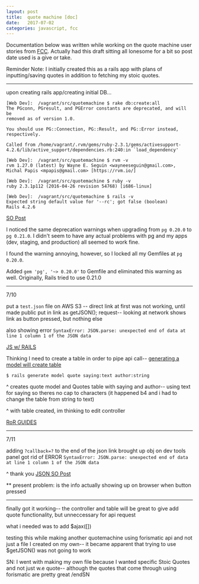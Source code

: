 ```yaml
---
layout: post
title:  quote machine [doc]
date:   2017-07-02
categories: javascript, fcc
---
```


Documentation below was written while working on the quote machine user stories from [FCC](https://freecodecamp.org). Actually had this draft sitting all lonesome for a bit so post date used is a give or take. 

Reminder Note: I initially created this as a rails app with plans of inputting/saving quotes in addition to fetching my stoic quotes.

- - - 

upon creating rails app/creating initial DB...

```
[Web Dev]:  /vagrant/src/quotemachine $ rake db:create:all
The PGconn, PGresult, and PGError constants are deprecated, and will be
removed as of version 1.0.

You should use PG::Connection, PG::Result, and PG::Error instead, respectively.

Called from /home/vagrant/.rvm/gems/ruby-2.3.1/gems/activesupport-4.2.6/lib/active_support/dependencies.rb:240:in `load_dependency'
```

```
[Web Dev]:  /vagrant/src/quotemachine $ rvm -v
rvm 1.27.0 (latest) by Wayne E. Seguin <wayneeseguin@gmail.com>, Michal Papis <mpapis@gmail.com> [https://rvm.io/]
```

```
[Web Dev]:  /vagrant/src/quotemachine $ ruby -v
ruby 2.3.1p112 (2016-04-26 revision 54768) [i686-linux]
```

```
[Web Dev]:  /vagrant/src/quotemachine $ rails -v
Expected string default value for '--rc'; got false (boolean)
Rails 4.2.6
```

[SO Post](https://stackoverflow.com/questions/44607324/installing-newest-version-of-rails-4-with-postgres-the-pgconn-pgresult-and-p/44607369#44607369)

I noticed the same deprecation warnings when upgrading from `pg 0.20.0` to `pg 0.21.0`. I didn't seem to have any actual problems with pg and my apps (dev, staging, and production) all seemed to work fine.

I found the warning annoying, however, so I locked all my Gemfiles at `pg 0.20.0`.

Added `gem 'pg', '~> 0.20.0'` to Gemfile and eliminated this warning as well. Originally, Rails tried to use 0.21.0

- - - 
7/10

put a `test.json` file on AWS S3 -- direct link at first was not working, until made public
put in link as getJSON(); request-- looking at network shows link as button pressed, but nothing else

also showing error `SyntaxError: JSON.parse: unexpected end of data at line 1 column 1 of the JSON data`

[JS w/ RAILS](http://edgeguides.rubyonrails.org/working_with_javascript_in_rails.html)

Thinking I need to create a table in order to pipe api call--
[generating a model will create table](http://guides.rubyonrails.org/active_record_migrations.html)

`$ rails generate model quote saying:text author:string`

^ creates quote model and Quotes table with saying and author-- using text for saying so theres no cap to characters (it happened b4 and i had to change the table from string to text)

^ with table created, im thinking to edit controller 

[RoR GUIDES](http://guides.rubyonrails.org/)

- - - 
7/11

adding `?callback=?` to the end of the json link brought up obj on dev tools panel
got rid of ERROR `SyntaxError: JSON.parse: unexpected end of data at line 1 column 1 of the JSON data`

^ thank you [JSON SO Post](https://stackoverflow.com/questions/5943630/basic-example-of-using-ajax-with-jsonp)

** present problem: is the info actually showing up on browser when button pressed

- - - 

finally got it working-- 
the controller and table will be great to give add quote functionality, but unneccessary for api request

what i needed was to add $ajax([]) 

testing this while making another quotemachine using forismatic api and not just a file I created on my own--
it became apparent that trying to use $getJSON() was not going to work 

SN: I went with making my own file because I wanted specific Stoic Quotes and not just w.e quote-- although the quotes that come through using forismatic are pretty great /endSN


